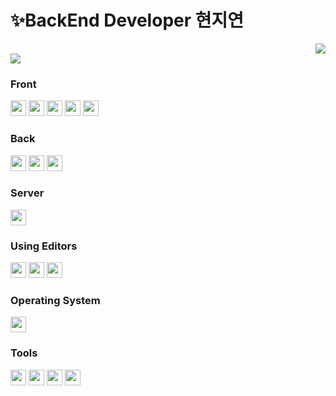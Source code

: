 # ✨BackEnd Developer 현지연

<div align=right>
  <img src="https://hits.seeyoufarm.com/api/count/incr/badge.svg?url=https%3A%2F%2Fgithub.com%2Fhyundelay&count_bg=%233679FF&title_bg=%23000000&icon=github.svg&icon_color=%23FFFFFF&title=hits&edge_flat=false">
</div>
<div>
  <img src="https://github-readme-stats.vercel.app/api?username=hyunDelay&show_icons=true&theme=default)">
</div>

### Front
<div>
  <img src="https://img.shields.io/badge/HTML5-e34f26?style=flat&logo=html5&logoColor=white" height="25px" />
  <img src="https://img.shields.io/badge/CSS3-1572B6?style=flat&logo=css3&logoColor=white" height="25px" />
  <img src="https://img.shields.io/badge/JavaScript-F7DF1E?style=flat&logo=javascript&logoColor=white" height="25px" />
  <img src="https://img.shields.io/badge/React-61DAFB?style=flat&logo=react&logoColor=white" height="25px" />
  <img src="https://img.shields.io/badge/Bootstrap-05054B?style=flat&logo=bootstrap&logoColor=white" height="25px" />
</div>

### Back
<div>
  <img src="https://img.shields.io/badge/JAVA-056db6?style=flat&logo=&logoColor=white" height="25px" />
  <img src="https://img.shields.io/badge/Spring-6DB33F?style=flat&logo=spring&logoColor=white" height="25px" />
  <img src="https://img.shields.io/badge/Oracle-F80000?style=flat&logo=oracle&logoColor=white" height="25px" />
</div>

### Server
<div>
  <img src="https://img.shields.io/badge/Apache tomcat-F8DC75?style=flat&logo=apachetomcat&logoColor=white" height="25px" />
</div>

### Using Editors
<div>
  <img src="https://img.shields.io/badge/Eclipse IDE-2C2255?style=flat&logo=eclipseide&logoColor=white" height="25px" />
  <img src="https://img.shields.io/badge/Intellij IDEA-000000?style=flat&logo=intellijidea&logoColor=white" height="25px" />
  <img src="https://img.shields.io/badge/Visual Studio Code-007ACC?style=flat&logo=visualstudiocode&logoColor=white" height="25px" />
</div>

### Operating System
<div>
  <img src="https://img.shields.io/badge/Windows 11-0078D4?style=flat&logo=windows11&logoColor=white" height="25px" />
</div>

### Tools
<div>
  <img src="https://img.shields.io/badge/Notion-000000?style=flat&logo=notion&logoColor=white" height="25px" />
  <img src="https://img.shields.io/badge/Postman-FF6C37?style=flat&logo=postman&logoColor=white" height="25px" />
  <img src="https://img.shields.io/badge/Git-F05032?style=flat&logo=git&logoColor=white" height="25px" />
  <img src="https://img.shields.io/badge/GitHub-181717?style=flat&logo=github&logoColor=white" height="25px" />
</div>
